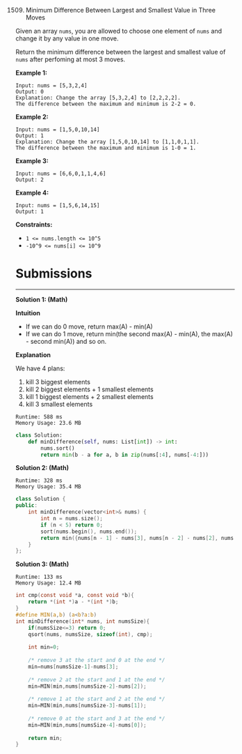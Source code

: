 1509. Minimum Difference Between Largest and Smallest Value in Three Moves

Given an array `nums`, you are allowed to choose one element of `nums` and change it by any value in one move.

Return the minimum difference between the largest and smallest value of `nums` after perfoming at most 3 moves.

 

**Example 1:**
```
Input: nums = [5,3,2,4]
Output: 0
Explanation: Change the array [5,3,2,4] to [2,2,2,2].
The difference between the maximum and minimum is 2-2 = 0.
```

**Example 2:**
```
Input: nums = [1,5,0,10,14]
Output: 1
Explanation: Change the array [1,5,0,10,14] to [1,1,0,1,1]. 
The difference between the maximum and minimum is 1-0 = 1.
```

**Example 3:**
```
Input: nums = [6,6,0,1,1,4,6]
Output: 2
```

**Example 4:**
```
Input: nums = [1,5,6,14,15]
Output: 1
```

**Constraints:**

* `1 <= nums.length <= 10^5`
* `-10^9 <= nums[i] <= 10^9`

# Submissions
---
**Solution 1: (Math)**

**Intuition**

* If we can do 0 move, return max(A) - min(A)
* If we can do 1 move, return min(the second max(A) - min(A), the max(A) - second min(A))
and so on.


**Explanation**

We have 4 plans:

1. kill 3 biggest elements
1. kill 2 biggest elements + 1 smallest elements
1. kill 1 biggest elements + 2 smallest elements
1. kill 3 smallest elements

```
Runtime: 588 ms
Memory Usage: 23.6 MB
```
```python
class Solution:
    def minDifference(self, nums: List[int]) -> int:
        nums.sort()
        return min(b - a for a, b in zip(nums[:4], nums[-4:]))
```

**Solution 2: (Math)**
```
Runtime: 328 ms
Memory Usage: 35.4 MB
```
```c++
class Solution {
public:
    int minDifference(vector<int>& nums) {
        int n = nums.size();
        if (n < 5) return 0;
        sort(nums.begin(), nums.end());
        return min({nums[n - 1] - nums[3], nums[n - 2] - nums[2], nums[n - 3] - nums[1], nums[n - 4] - nums[0]});
    }
};
```

**Solution 3: (Math)**
```
Runtime: 133 ms
Memory Usage: 12.4 MB
```
```c
int cmp(const void *a, const void *b){
    return *(int *)a - *(int *)b;
}
#define MIN(a,b) (a<b?a:b)
int minDifference(int* nums, int numsSize){
    if(numsSize<=3) return 0;
    qsort(nums, numsSize, sizeof(int), cmp);
    
    int min=0;
    
    /* remove 3 at the start and 0 at the end */
    min=nums[numsSize-1]-nums[3];
    
    /* remove 2 at the start and 1 at the end */
    min=MIN(min,nums[numsSize-2]-nums[2]);
    
    /* remove 1 at the start and 2 at the end */
    min=MIN(min,nums[numsSize-3]-nums[1]);
    
    /* remove 0 at the start and 3 at the end */
    min=MIN(min,nums[numsSize-4]-nums[0]);
    
    return min;
}
```
